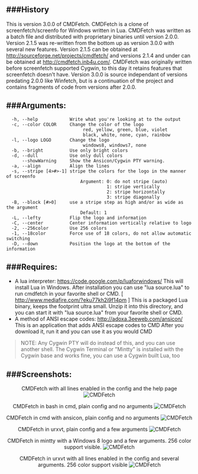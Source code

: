 ###History
---
This is version 3.0.0 of CMDFetch. CMDFetch is a clone of screenfetch/screenfo for Windows written in Lua. CMDFetch was written as a batch file and distributed with proprietary binaries until version 2.0.0. Version 2.1.5 was re-written from the bottom up as version 3.0.0 with several new features. Version 2.1.5 can be obtained at http://sourceforge.net/projects/cmdfetch/ and versions 2.1.4 and under can be obtained at http://cmdfetch.inb4u.com/. CMDFetch was originally written before screenfetch supported Cygwin, to this day it retains features that screenfetch doesn't have. Version 3.0.0 is source independant of versions predating 2.0.0 like Winfetch, but is a continuation of the project and contains fragments of code from versions after 2.0.0. 

###Arguments:
---
```
  -h, --help            Write what you're looking at to the output
  -c, --color COLOR     Change the color of the logo
                             red, yellow, green, blue, violet
                             black, white, none, cyan, rainbow
  -l, --logo LOGO       Change the logo
                             windows8, windows7, none
  -b, --bright          Use only bright colors
  -d, --dull            Use only dull colors
      --showWarning     Show the Ansicon/Cygwin PTY warning.
  -a, --align           Align the lines
  -s, --stripe [4>#>-1] stripe the colors for the logo in the manner of screenfo
                            Argument: 0: do not stripe (auto)
                                      1: stripe vertically
                                      2: stripe horizontally
                                      3: stripe diagonally
  -B, --block [#>0]     use a stripe step as high and/or as wide as the argument
                            Default: 1
  -L, --lefty           Flip the logo and information
  -C, --center          Center information vertically relative to logo
  -2, --256color        Use 256 colors
  -1, --18color         Force use of 18 colors, do not allow automatic switching
  -D, --down            Position the logo at the bottom of the information
```
###Requires:
---
+  A lua interpreter:
   https://code.google.com/p/luaforwindows/
   This will install Lua in Windows.
   After installation you can use "lua source.lua" to run cmdfetch
   in your favorite shell or CMD.
   [ http://www.mediafire.com/?eku77kh2i9f14pm ] 
   This is a packaged Lua binary, keeps the footprint ultra small.
   Unzip it into this directory, and you can start it
   with "lua source.lua" from your favorite shell or CMD.
+  A method of ANSI escape codes:
   http://adoxa.3eeweb.com/ansicon/
   This is an application that adds ANSI escape codes to CMD
   After you download it, run it and you can use it as you would CMD

>NOTE: Any Cygwin PTY will do instead of this, and you can use
>another shell. The Cygwin Terminal or "Mintty" is installed with
>the Cygwin base and works fine, you can use a Cygwin built Lua, too

###Screenshots:
---

<p align="center">
	CMDFetch with all lines enabled in the config and the help page
	<img src="http://goput.it/u29z.png" alt="CMDFetch"/>
</p>
<p align="center">
	CMDFetch in bash in cmd, plain config and no arguments
	<img src="http://goput.it/g3kw.png" alt="CMDFetch"/>
</p>
<p align="center">
	CMDFetch in cmd with ansicon, plain config and no arguments
	<img src="http://goput.it/h3po.png" alt="CMDFetch"/>
</p>
<p align="center">
	CMDFetch in urxvt, plain config and a few arguments
	<img src="http://goput.it/2jvh.png" alt="CMDFetch"/>
</p>
<p align="center">
	CMDFetch in mintty with a Windows 8 logo and a few arguments. 256 color support visible.
	<img src="http://goput.it/5lal.png" alt="CMDFetch"/>
</p>
<p align="center">
	CMDFetch in urxvt with all lines enabled in the config and several arguments. 256 color support visible
	<img src="http://goput.it/0miy.png" alt="CMDFetch"/>
</p>